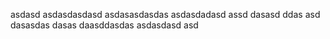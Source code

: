 asdasd
asdasdasdasd
asdasasdasdas
asdasdadasd
assd
dasasd
ddas
asd
dasasdas
dasas
daasddasdas
asdasdasd
asd
